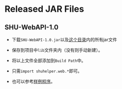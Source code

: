 # Released JAR Files

## SHU-WebAPI-1.0

* 下载`SHU-WebAPI-1.0.jar`以及[这个目录](https://github.com/Lodour/SHU-Helper/tree/master/src/shuhelper/web/lib)内的所有jar文件

* 保存到项目中`lib`文件夹内（没有则手动新建）。

* 将以上文件全部添加到`Build Path`中。

* 只需`import shuhelper.web.*`即可。

* 也可以参考[样例程序](https://github.com/Lodour/SHU-Helper/tree/master/jar/TestWebAPI.java)。
